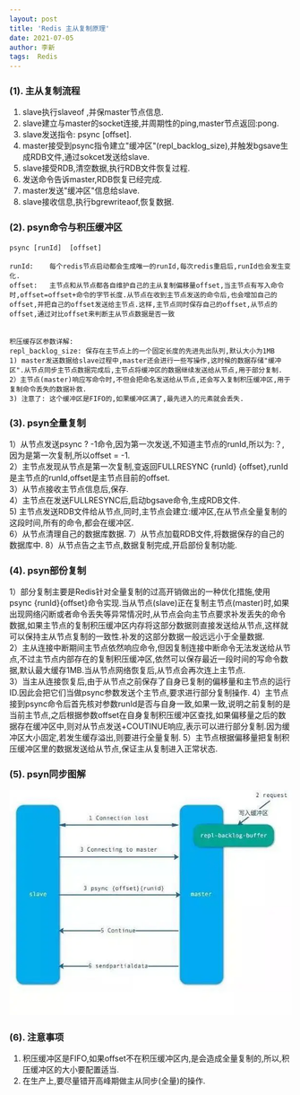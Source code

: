 ```yaml
---
layout: post
title: 'Redis 主从复制原理'
date: 2021-07-05
author: 李新
tags:  Redis 
---
```

### (1). 主从复制流程
1) slave执行slaveof <masterIP> <masterPort>,并保master节点信息.          
2) slave建立与master的socket连接,并周期性的ping,master节点返回:pong.          
3) slave发送指令: psync <runId> [offset].             
4) master接受到psync指令建立"缓冲区"(repl_backlog_size),并触发bgsave生成RDB文件,通过sokcet发送给slave.           
5) slave接受RDB,清空数据,执行RDB文件恢复过程.          
6) 发送命令告诉master,RDB恢复已经完成.           
7) master发送"缓冲区"信息给slave.           
8) slave接收信息,执行bgrewriteaof,恢复数据.              

### (2). psyn命令与积压缓冲区
```
psync [runId]  [offset]

runId:    每个redis节点启动都会生成唯一的runId,每次redis重启后,runId也会发生变化.
offset:   主节点和从节点都各自维护自己的主从复制偏移量offset,当主节点有写入命令时,offset=offset+命令的字节长度.从节点在收到主节点发送的命令后,也会增加自己的offset,并把自己的offset发送给主节点.这样,主节点同时保存自己的offset,从节点的offset,通过对比offset来判断主从节点数据是否一致


积压缓存区参数详解:
repl_backlog_size: 保存在主节点上的一个固定长度的先进先出队列,默认大小为1MB
1) master发送数据给slave过程中,master还会进行一些写操作,这时候的数据存储"缓冲区".从节点同步主节点数据完成后,主节点将缓冲区的数据继续发送给从节点,用于部分复制. 
2）主节点(master)响应写命令时,不但会把命名发送给从节点,还会写入复制积压缓冲区,用于复制命令丢失的数据补救.
3) 注意了: 这个缓冲区是FIFO的,如果缓冲区满了,最先进入的元素就会丢失.   
```
### (3). psyn全量复制
1）从节点发送psync ? -1命令,因为第一次发送,不知道主节点的runId,所以为:？,因为是第一次复制,所以offset = -1.   
2）主节点发现从节点是第一次复制,变返回FULLRESYNC {runId} {offset},runId是主节点的runId,offset是主节点目前的offset.  
3）从节点接收主节点信息后,保存.  
4）主节点在发送FULLRESYNC后,启动bgsave命令,生成RDB文件.  
5) 主节点发送RDB文件给从节点,同时,主节点会建立:缓冲区,在从节点全量复制的这段时间,所有的命令,都会在缓冲区.   
6）从节点清理自己的数据库数据.
7）从节点加载RDB文件,将数据保存的自己的数据库中.
8）从节点告之主节点,数据复制完成,开启部份复制功能.

### (4). psyn部份复制
1）部分复制主要是Redis针对全量复制的过高开销做出的一种优化措施,使用psync {runId}{offset}命令实现.当从节点(slave)正在复制主节点(master)时,如果出现网络闪断或者命令丢失等异常情况时,从节点会向主节点要求补发丢失的命令数据,如果主节点的复制积压缓冲区内存将这部分数据则直接发送给从节点,这样就可以保持主从节点复制的一致性.补发的这部分数据一般远远小于全量数据.  
2）主从连接中断期间主节点依然响应命令,但因复制连接中断命令无法发送给从节点,不过主节点内部存在的复制积压缓冲区,依然可以保存最近一段时间的写命令数据,默认最大缓存1MB.当从节点网络恢复后,从节点会再次连上主节点.  
3）当主从连接恢复后,由于从节点之前保存了自身已复制的偏移量和主节点的运行ID.因此会把它们当做psync参数发送个主节点,要求进行部分复制操作.
4）主节点接到psync命令后首先核对参数runId是否与自身一致,如果一致,说明之前复制的是当前主节点,之后根据参数offset在自身复制积压缓冲区查找,如果偏移量之后的数据存在缓冲区中,则对从节点发送+COUTINUE响应,表示可以进行部分复制.因为缓冲区大小固定,若发生缓存溢出,则要进行全量复制. 
5）主节点根据偏移量把复制积压缓冲区里的数据发送给从节点,保证主从复制进入正常状态.

### (5). psyn同步图解
!["psyn同步图解"](/assets/redis/imgs/redis-master-slave-sync.webp)

### (6). 注意事项
1) 积压缓冲区是FIFO,如果offset不在积压缓冲区内,是会造成全量复制的,所以,积压缓冲区的大小要配置适当.   
2) 在生产上,要尽量错开高峰期做主从同步(全量)的操作.    